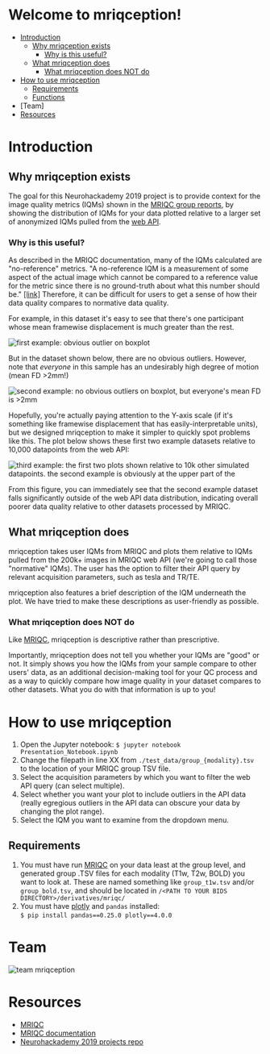 # Welcome to mriqception!

- [Introduction](#introduction)
  * [Why mriqception exists](#why-mriqception-exists)
    + [Why is this useful?](#why-is-this-useful-)
  * [What mriqception does](#what-mriqception-does)
    + [What mriqception does NOT do](#what-mriqception-does-not-do)
- [How to use mriqception](#how-to-use-mriqception)
  * [Requirements](#requirements)
  * [Functions](#functions)
- [Team]
- [Resources](#resources)

# Introduction

## Why mriqception exists

The goal for this Neurohackademy 2019 project is to provide context for the image quality metrics (IQMs) shown in the <a href="https://github.com/poldracklab/mriqc">MRIQC group reports</a>, by showing the distribution of IQMs for your data plotted relative to a larger set of anonymized IQMs pulled from the <a href="https://www.biorxiv.org/content/10.1101/216671v1">web API</a>.

### Why is this useful?
As described in the MRIQC documentation, many of the IQMs calculated are "no-reference" metrics. "A no-reference IQM is a measurement of some aspect of the actual image which cannot be compared to a reference value for the metric since there is no ground-truth about what this number should be." [[link]](https://mriqc.readthedocs.io/en/stable/measures.html) Therefore, it can be difficult for users to get a sense of how their data quality compares to normative data quality.

For example, in this dataset it's easy to see that there's one participant whose mean framewise displacement is much greater than the rest.

![first example: obvious outlier on boxplot](https://github.com/sarenseeley/mriqception/blob/master/docs/wikiplot1.png)


But in the dataset shown below, there are no obvious outliers. However, note that _everyone_ in this sample has an undesirably high degree of motion (mean FD >2mm!)

![second example: no obvious outliers on boxplot, but everyone's mean FD is >2mm](https://github.com/sarenseeley/mriqception/blob/master/docs/wikiplot2.png)

Hopefully, you're actually paying attention to the Y-axis scale (if it's something like framewise displacement that has easily-interpretable units), but we designed mriqception to make it simpler to quickly spot problems like this. The plot below shows these first two example datasets relative to 10,000 datapoints from the web API:

![third example: the first two plots shown relative to 10k other simulated datapoints. the second example is obviously at the upper part of the ](https://github.com/sarenseeley/mriqception/blob/master/docs/wikiplot3.png)

From this figure, you can immediately see that the second example dataset falls significantly outside of the web API data distribution, indicating overall poorer data quality relative to other datasets processed by MRIQC.

## What mriqception does

mriqception takes user IQMs from MRIQC and plots them relative to IQMs pulled from the 200k+ images in MRIQC web API (we're going to call those  "normative" IQMs). The user has the option to filter their API query by relevant acquisition parameters, such as tesla and TR/TE.

mriqception also features a brief description of the IQM underneath the plot. We have tried to make these descriptions as user-friendly as possible.


### What mriqception does NOT do

Like <a href="https://github.com/poldracklab/mriqc">MRIQC</a>, mriqception is descriptive rather than prescriptive.

Importantly, mriqception does not tell you whether your IQMs are "good" or not. It simply shows you how the IQMs from your sample compare to other users' data, as an additional decision-making tool for your QC process and as a way to quickly compare how image quality in your dataset compares to other datasets. What you do with that information is up to you!

# How to use mriqception

1. Open the Jupyter notebook: `$ jupyter notebook Presentation_Notebook.ipynb`
2. Change the filepath in line XX from `./test_data/group_{modality}.tsv` to the location of your MRIQC group TSV file.
3. Select the acquisition parameters by which you want to filter the web API query (can select multiple).
4. Select whether you want your plot to include outliers in the API data (really egregious outliers in the API data can obscure your data by changing the plot range).
4. Select the IQM you want to examine from the dropdown menu.

## Requirements

1. You must have run <a href="https://github.com/poldracklab/mriqc">MRIQC</a> on your data least at the group level, and generated group .TSV files for each modality (T1w, T2w, BOLD) you want to look at. These are named something like `group_t1w.tsv` and/or `group_bold.tsv`, and should be located in `/<PATH TO YOUR BIDS DIRECTORY>/derivatives/mriqc/`
2. You must have [plotly](https://plot.ly/python/getting-started/) and `pandas` installed: <br>`$ pip install pandas==0.25.0 plotly==4.0.0`


# Team
![team mriqception](https://github.com/sarenseeley/mriqception/blob/master/docs/team_photo.png)


# Resources

* <a href="https://github.com/poldracklab/mriqc">MRIQC</a>
* <a href="https://mriqc.readthedocs.io/en/stable/">MRIQC documentation</a>
* <a href="https://github.com/neurohackademy/2019_projects">Neurohackademy 2019 projects repo</a>
